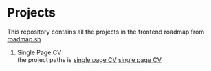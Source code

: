 <h1>Projects</h1>
This repository contains all the projects in the frontend roadmap from <a href="https://roadmap.sh/">roadmap.sh</a>
<ol>
  <li>Single Page CV</li>
  the project paths is <a href="https://roadmap.sh/projects/single-page-cv">single page CV</a>
<a href="https://github.com/DeepTrv/projects-web/blob/main/cv.html">single page CV</a>
</ol>
